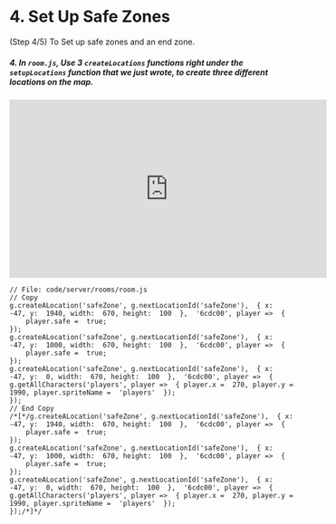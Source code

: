 # 4. Set Up Safe Zones
(Step 4/5) To Set up safe zones and an end zone.

##### 4. In `room.js`, Use 3 `createLocations` _functions_ right **under** the `setupLocations` _function_ that we just wrote, to create three different locations on the map.

<iframe width="560" height="315" src="https://www.youtube.com/embed/BD4Gdtoz7-I" frameborder="0" allow="accelerometer; autoplay; clipboard-write; encrypted-media; gyroscope; picture-in-picture" allowfullscreen></iframe><br>

```
// File: code/server/rooms/room.js
// Copy 
g.createALocation('safeZone', g.nextLocationId('safeZone'),  { x:  -47, y:  1940, width:  670, height:  100  },  '6cdc00', player =>  {
	player.safe =  true;
});
g.createALocation('safeZone', g.nextLocationId('safeZone'),  { x:  -47, y:  1000, width:  670, height:  100  },  '6cdc00', player =>  {
	player.safe =  true;
});
g.createALocation('safeZone', g.nextLocationId('safeZone'),  { x:  -47, y:  0, width:  670, height:  100  },  '6cdc00', player =>  {
g.getAllCharacters('players', player =>  { player.x =  270, player.y =  1990, player.spriteName =  'players'  });
});
// End Copy
/*[*/g.createALocation('safeZone', g.nextLocationId('safeZone'),  { x:  -47, y:  1940, width:  670, height:  100  },  '6cdc00', player =>  {
	player.safe =  true;
});
g.createALocation('safeZone', g.nextLocationId('safeZone'),  { x:  -47, y:  1000, width:  670, height:  100  },  '6cdc00', player =>  {
	player.safe =  true;
});
g.createALocation('safeZone', g.nextLocationId('safeZone'),  { x:  -47, y:  0, width:  670, height:  100  },  '6cdc00', player =>  {
g.getAllCharacters('players', player =>  { player.x =  270, player.y =  1990, player.spriteName =  'players'  });
});/*]*/
```